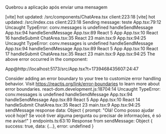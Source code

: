 Quebrou a aplicação após enviar uma mensagem

[vite] hot updated: /src/components/ChatArea.tsx client:223:18
[vite] hot updated: /src/index.css client:223:18
Sending message: teste App.tsx:79:12
Uncaught TypeError: conv.messages is undefined
    handleSendMessage App.tsx:94
    handleSendMessage App.tsx:89
    React 5
    App App.tsx:10
    React 16
    handleSubmit ChatArea.tsx:35
    React 23
    <anonymous> main.tsx:9
App.tsx:94:25
Uncaught TypeError: conv.messages is undefined
    handleSendMessage App.tsx:94
    handleSendMessage App.tsx:89
    React 5
    App App.tsx:10
    React 17
    handleSubmit ChatArea.tsx:35
    React 23
    <anonymous> main.tsx:9
App.tsx:94:25
The above error occurred in the <App> component:

App@http://localhost:5173/src/App.tsx?t=1739468435607:24:47

Consider adding an error boundary to your tree to customize error handling behavior.
Visit https://reactjs.org/link/error-boundaries to learn more about error boundaries. react-dom.development.js:18704:14
Uncaught TypeError: conv.messages is undefined
    handleSendMessage App.tsx:94
    handleSendMessage App.tsx:89
    React 5
    App App.tsx:10
    React 14
    handleSubmit ChatArea.tsx:35
    React 23
    <anonymous> main.tsx:9
App.tsx:94:25
sendMessage response data: 
Object { prompt: "Olá! Como posso ajudar você hoje? Se você tiver alguma pergunta ou precisar de informações, é só me avisar!" }
endpoints.ts:63:10
Response from sendMessage: 
Object { success: true, data: {…}, error: undefined }